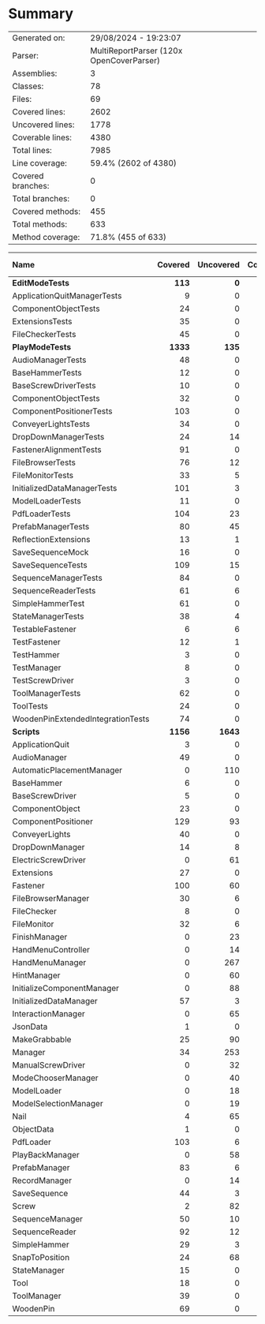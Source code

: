 ﻿# Summary
|||
|:---|:---|
| Generated on: | 29/08/2024 - 19:23:07 |
| Parser: | MultiReportParser (120x OpenCoverParser) |
| Assemblies: | 3 |
| Classes: | 78 |
| Files: | 69 |
| Covered lines: | 2602 |
| Uncovered lines: | 1778 |
| Coverable lines: | 4380 |
| Total lines: | 7985 |
| Line coverage: | 59.4% (2602 of 4380) |
| Covered branches: | 0 |
| Total branches: | 0 |
| Covered methods: | 455 |
| Total methods: | 633 |
| Method coverage: | 71.8% (455 of 633) |

|**Name**|**Covered**|**Uncovered**|**Coverable**|**Total**|**Line coverage**|**Covered**|**Total**|**Branch coverage**|**Covered**|**Total**|**Method coverage**|
|:---|---:|---:|---:|---:|---:|---:|---:|---:|---:|---:|---:|
|**EditModeTests**|**113**|**0**|**113**|**262**|**100%**|**0**|**0**|****|**26**|**26**|**100%**|
|ApplicationQuitManagerTests|9|0|9|37|100%|0|0||2|2|100%|
|ComponentObjectTests|24|0|24|53|100%|0|0||6|6|100%|
|ExtensionsTests|35|0|35|82|100%|0|0||11|11|100%|
|FileCheckerTests|45|0|45|90|100%|0|0||7|7|100%|
|**PlayModeTests**|**1333**|**135**|**1468**|**4462**|**90.8%**|**0**|**0**|****|**202**|**206**|**98%**|
|AudioManagerTests|48|0|48|116|100%|0|0||7|7|100%|
|BaseHammerTests|12|0|12|52|100%|0|0||2|2|100%|
|BaseScrewDriverTests|10|0|10|46|100%|0|0||2|2|100%|
|ComponentObjectTests|32|0|32|73|100%|0|0||9|9|100%|
|ComponentPositionerTests|103|0|103|180|100%|0|0||9|9|100%|
|ConveyerLightsTests|34|0|34|89|100%|0|0||5|5|100%|
|DropDownManagerTests|24|14|38|74|63.1%|0|0||6|6|100%|
|FastenerAlignmentTests|91|0|91|301|100%|0|0||11|11|100%|
|FileBrowserTests|76|12|88|173|86.3%|0|0||6|6|100%|
|FileMonitorTests|33|5|38|92|86.8%|0|0||4|4|100%|
|InitializedDataManagerTests|101|3|104|246|97.1%|0|0||11|11|100%|
|ModelLoaderTests|11|0|11|29|100%|0|0||2|2|100%|
|PdfLoaderTests|104|23|127|205|81.8%|0|0||15|15|100%|
|PrefabManagerTests|80|45|125|179|64%|0|0||13|13|100%|
|ReflectionExtensions|13|1|14|301|92.8%|0|0||2|2|100%|
|SaveSequenceMock|16|0|16|221|100%|0|0||13|13|100%|
|SaveSequenceTests|109|15|124|353|87.9%|0|0||13|13|100%|
|SequenceManagerTests|84|0|84|221|100%|0|0||11|11|100%|
|SequenceReaderTests|61|6|67|145|91%|0|0||5|5|100%|
|SimpleHammerTest|61|0|61|124|100%|0|0||9|9|100%|
|StateManagerTests|38|4|42|99|90.4%|0|0||5|5|100%|
|TestableFastener|6|6|12|301|50%|0|0||2|4|50%|
|TestFastener|12|1|13|301|92.3%|0|0||9|11|81.8%|
|TestHammer|3|0|3|52|100%|0|0||1|1|100%|
|TestManager|8|0|8|90|100%|0|0||7|7|100%|
|TestScrewDriver|3|0|3|46|100%|0|0||1|1|100%|
|ToolManagerTests|62|0|62|122|100%|0|0||8|8|100%|
|ToolTests|24|0|24|90|100%|0|0||4|4|100%|
|WoodenPinExtendedIntegrationTests|74|0|74|141|100%|0|0||10|10|100%|
|**Scripts**|**1156**|**1643**|**2799**|**4812**|**41.3%**|**0**|**0**|****|**227**|**401**|**56.6%**|
|ApplicationQuit|3|0|3|17|100%|0|0||1|1|100%|
|AudioManager|49|0|49|77|100%|0|0||7|7|100%|
|AutomaticPlacementManager|0|110|110|176|0%|0|0||0|6|0%|
|BaseHammer|6|0|6|16|100%|0|0||2|2|100%|
|BaseScrewDriver|5|0|5|17|100%|0|0||4|4|100%|
|ComponentObject|23|0|23|61|100%|0|0||9|9|100%|
|ComponentPositioner|129|93|222|319|58.1%|0|0||27|27|100%|
|ConveyerLights|40|0|40|66|100%|0|0||8|8|100%|
|DropDownManager|14|8|22|41|63.6%|0|0||2|3|66.6%|
|ElectricScrewDriver|0|61|61|84|0%|0|0||0|5|0%|
|Extensions|27|0|27|38|100%|0|0||1|1|100%|
|Fastener|100|60|160|210|62.5%|0|0||30|30|100%|
|FileBrowserManager|30|6|36|81|83.3%|0|0||3|3|100%|
|FileChecker|8|0|8|19|100%|0|0||1|1|100%|
|FileMonitor|32|6|38|77|84.2%|0|0||9|9|100%|
|FinishManager|0|23|23|45|0%|0|0||0|5|0%|
|HandMenuController|0|14|14|32|0%|0|0||0|3|0%|
|HandMenuManager|0|267|267|420|0%|0|0||0|14|0%|
|HintManager|0|60|60|111|0%|0|0||0|8|0%|
|InitializeComponentManager|0|88|88|153|0%|0|0||0|12|0%|
|InitializedDataManager|57|3|60|112|95%|0|0||5|5|100%|
|InteractionManager|0|65|65|100|0%|0|0||0|10|0%|
|JsonData|1|0|1|112|100%|0|0||1|1|100%|
|MakeGrabbable|25|90|115|178|21.7%|0|0||3|14|21.4%|
|Manager|34|253|287|362|11.8%|0|0||19|68|27.9%|
|ManualScrewDriver|0|32|32|60|0%|0|0||0|4|0%|
|ModeChooserManager|0|40|40|74|0%|0|0||0|8|0%|
|ModelLoader|0|18|18|39|0%|0|0||0|1|0%|
|ModelSelectionManager|0|19|19|41|0%|0|0||0|5|0%|
|Nail|4|65|69|115|5.7%|0|0||1|6|16.6%|
|ObjectData|1|0|1|127|100%|0|0||1|1|100%|
|PdfLoader|103|6|109|180|94.4%|0|0||14|14|100%|
|PlayBackManager|0|58|58|97|0%|0|0||0|11|0%|
|PrefabManager|83|6|89|129|93.2%|0|0||9|9|100%|
|RecordManager|0|14|14|32|0%|0|0||0|4|0%|
|SaveSequence|44|3|47|127|93.6%|0|0||8|8|100%|
|Screw|2|82|84|117|2.3%|0|0||1|7|14.2%|
|SequenceManager|50|10|60|104|83.3%|0|0||15|15|100%|
|SequenceReader|92|12|104|173|88.4%|0|0||8|8|100%|
|SimpleHammer|29|3|32|62|90.6%|0|0||5|5|100%|
|SnapToPosition|24|68|92|168|26%|0|0||4|10|40%|
|StateManager|15|0|15|29|100%|0|0||6|6|100%|
|Tool|18|0|18|28|100%|0|0||4|4|100%|
|ToolManager|39|0|39|71|100%|0|0||13|13|100%|
|WoodenPin|69|0|69|115|100%|0|0||6|6|100%|
